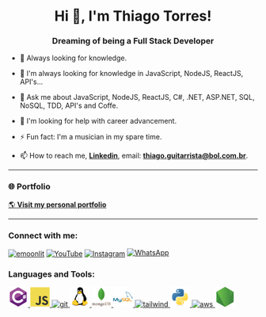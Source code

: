 <h1 align="center">Hi 👋, I'm Thiago Torres!</h1>
<h3 align="center">Dreaming of being a Full Stack Developer</h3>

- 👀 Always looking for knowledge.

- 🌱 I'm always looking for knowledge in JavaScript, NodeJS, ReactJS, API's...

- 💬 Ask me about JavaScript, NodeJS, ReactJS, C#, .NET, ASP.NET, SQL, NoSQL, TDD, API's and Coffe.

- 🤔 I'm looking for help with career advancement.

- ⚡ Fun fact: I'm a musician in my spare time.

- 📫 How to reach me, **[Linkedin](https://www.linkedin.com/in/thiago-f-torres/)**, email: **thiago.guitarrista@bol.com.br**.


---

<h3 align="left">🌐 Portfolio</h3>
<p align="left">
  <a href="https://thiagotorres.dev/" target="_blank">
    🌎 <strong>Visit my personal portfolio</strong>
  </a>
</p>

---


<h3 align="left">Connect with me:</h3>
<p align="left">
<a href="https://www.linkedin.com/in/thiago-f-torres" target="blank"><img align="center" src="https://raw.githubusercontent.com/rahuldkjain/github-profile-readme-generator/master/src/images/icons/Social/linked-in-alt.svg" alt="emoonlit" height="30" width="40" /></a>

<a href="https://www.youtube.com/@Thiago_Torres" target="_blank">
<img align="center" src="https://raw.githubusercontent.com/rahuldkjain/github-profile-readme-generator/master/src/images/icons/Social/youtube.svg" alt="YouTube" height="30" width="40" /></a>

<a href="https://www.instagram.com/thiagotorresferrao" target="_blank">
<img align="center" src="https://raw.githubusercontent.com/rahuldkjain/github-profile-readme-generator/master/src/images/icons/Social/instagram.svg" alt="Instagram" height="30" width="40" /></a>

<a href="https://wa.me/5535997629116?text=Hello%20Thiago!%20I%20came%20across%20your%20GitHub%20profile%20%F0%9F%9A%80" target="_blank">
<img src="https://upload.wikimedia.org/wikipedia/commons/5/5e/WhatsApp_icon.png" alt="WhatsApp" width="40" height="40"/></a>
</p>

<h3 align="left">Languages and Tools:</h3>
<p align="left"> 
  
<a href="https://www.w3schools.com/cs/" target="_blank"> 
  <img src="https://raw.githubusercontent.com/devicons/devicon/master/icons/csharp/csharp-original.svg" alt="csharp" width="40" height="40"/>
</a> 

<a href="https://developer.mozilla.org/en-US/docs/Web/JavaScript" target="_blank"> 
  <img src="https://raw.githubusercontent.com/devicons/devicon/master/icons/javascript/javascript-original.svg" alt="javascript" width="40" height="40"/> 
</a>

<a href="https://git-scm.com/" target="_blank"> 
  <img src="https://www.vectorlogo.zone/logos/git-scm/git-scm-icon.svg" alt="git" width="40" height="40"/> 
</a> 

<a href="https://www.linux.org/" target="_blank"> 
  <img src="https://raw.githubusercontent.com/devicons/devicon/master/icons/linux/linux-original.svg" alt="linux" width="40" height="40"/> 
</a> 

<a href="https://www.mongodb.com/" target="_blank"> 
  <img src="https://raw.githubusercontent.com/devicons/devicon/master/icons/mongodb/mongodb-original-wordmark.svg" alt="mongodb" width="40" height="40"/> 
</a> 

<a href="https://www.mysql.com/" target="_blank"> 
  <img src="https://raw.githubusercontent.com/devicons/devicon/master/icons/mysql/mysql-original-wordmark.svg" alt="mysql" width="40" height="40"/> 
</a> 

<a href="https://tailwindcss.com/" target="_blank">
  <img src="https://www.vectorlogo.zone/logos/tailwindcss/tailwindcss-icon.svg" alt="tailwind" width="40" height="40"/>
</a>

<a href="https://www.python.org/" target="_blank">
  <img src="https://raw.githubusercontent.com/devicons/devicon/master/icons/python/python-original.svg" alt="python" width="40" height="40"/>
</a>

<a href="https://aws.amazon.com/" target="_blank">
  <img src="https://www.vectorlogo.zone/logos/amazon_aws/amazon_aws-icon.svg" alt="aws" width="40" height="40"/>
</a>

<a href="https://nodejs.org/" target="_blank">
  <img src="https://raw.githubusercontent.com/devicons/devicon/master/icons/nodejs/nodejs-original.svg" alt="nodejs" width="40" height="40"/>
</a>
</p>
